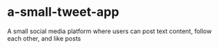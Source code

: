 # a-small-tweet-app
A small social media platform where users can post text content, follow each other, and like posts
